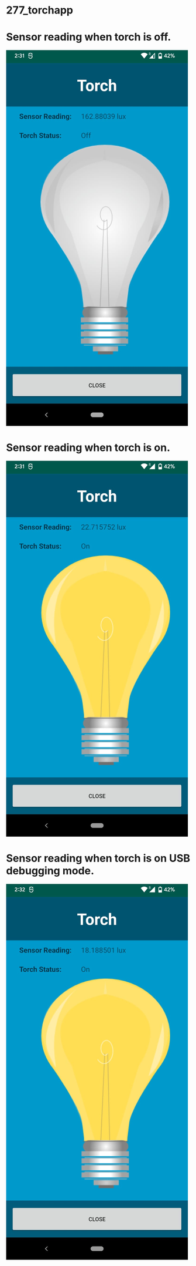# 277_torchapp

# Sensor reading when torch is off.
![torchoff](screenshots/torchoff.jpeg)

# Sensor reading when torch is on.
![torchon](screenshots/torchon.jpeg)

# Sensor reading when torch is on USB debugging mode.
![torchon](screenshots/torchon1.jpeg)
